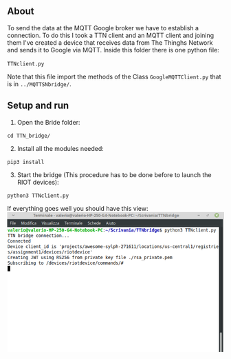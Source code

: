 ## About
To send the data at the MQTT Google broker we have to establish a connection. To do this I took a TTN client and an MQTT client and joining them I've created a device that receives data from The Thinghs Network and sends it to Google via MQTT. Inside this folder there is one python file:

`TTNclient.py`

Note that this file import the methods of the Class `GoogleMQTTClient.py` that is in `../MQTTSNbridge/`.

## Setup and run
1. Open the Bride folder:
```
cd TTN_bridge/
```
2. Install all the modules needed:
```
pip3 install
```
3. Start the bridge (This procedure has to be done before to launch the RIOT devices):
```
python3 TTNclient.py
```

If everything goes well you should have this view:
![img](../img/ttn_bridge.png)